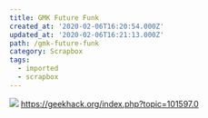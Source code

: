 ```yaml
---
title: GMK Future Funk
created_at: '2020-02-06T16:20:54.000Z'
updated_at: '2020-02-06T16:21:13.000Z'
path: /gmk-future-funk
category: Scrapbox
tags:
  - imported
  - scrapbox
---
```

![](https://yushakobo.jp/wp-content/uploads/2020/01/45JilIH.png)
https://geekhack.org/index.php?topic=101597.0
